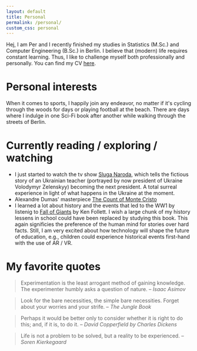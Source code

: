 ```yaml
---
layout: default
title: Personal
permalink: /personal/
custom_css: personal
---
```


Hej, I am Per and I recently finished my studies in Statistics (M.Sc.) and Computer Engineering (B.Sc.) in Berlin.
I believe that (modern) life requires constant learning. Thus, I like to challenge myself both professionally and personally.
You can find my CV [here](/src/CV_Per_Joachims.pdf).

# Personal interests
When it comes to sports, I happily join any endeavor, no matter if it's cycling through the woods for days or playing football at the beach.
There are days where I indulge in one Sci-Fi book after another while walking through the streets of Berlin.

# Currently reading / exploring / watching
- I just started to watch the tv show [Sluga Naroda](https://www.imdb.com/title/tt6235122/), which tells the fictious story of an Ukrainian teacher (portrayed by now president of Ukraine Volodymyr Zelenskyy) becoming the next president. A total surreal experience in light of what happens in the Ukraine at the moment.
- Alexandre Dumas' masterpiece [The Count of Monte Cristo](https://www.goodreads.com/book/show/7126.The_Count_of_Monte_Cristo)
- I learned a lot about history and the events that led to the WW1 by listenig to [Fall of Giants](https://www.goodreads.com/book/show/7315573-fall-of-giants) by Ken Follett. I wish a large chunk of my history lessens in school could have been replaced by studying this book. This again significies the preference of the human mind for stories over hard facts. Still, I am very excited about how technology will shape the future of education, e.g., children could experience historical events first-hand with the use of AR / VR.

# My favorite quotes
> Experimentation is the least arrogant method of gaining knowledge. The experimenter humbly asks a question of nature. – <cite> Isaac Asimov </cite>

> Look for the bare necessities, the simple bare necessities. Forget about your worries and your strife. – <cite> The Jungle Book </cite>

> Perhaps it would be better only to consider whether it is right to do this; and, if it is, to do it. –  <cite> David Copperfield by Charles Dickens </cite>

> Life is not a problem to be solved, but a reality to be experienced. – <cite>Soren Kierkegaard  </cite>
